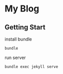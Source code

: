# My Blog
## Getting Start

install bundle

```
bundle
```

run server

```
bundle exec jekyll serve
```
